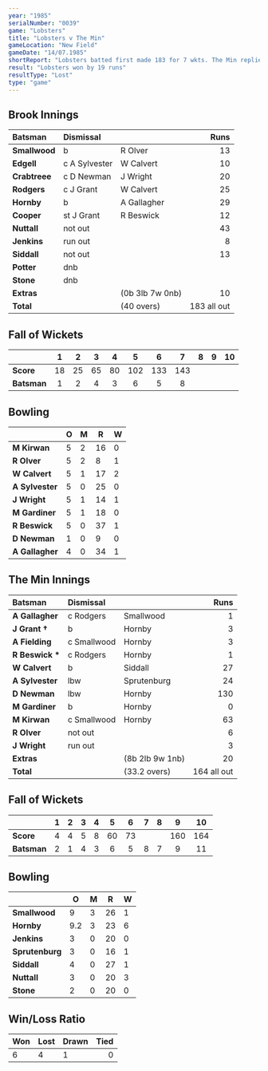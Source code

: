 ```yaml
---
year: "1985"
serialNumber: "0039"
game: "Lobsters"
title: "Lobsters v The Min"
gameLocation: "New Field"
gameDate: "14/07.1985"
shortReport: "Lobsters batted first made 183 for 7 wkts. The Min replied with 164 all out."
result: "Lobsters won by 19 runs"
resultType: "Lost"
type: "game"
---
```


## Brook Innings

| Batsman | Dismissal |  | Runs |
|:---|:---|---|---:|
| **Smallwood** | b | R Olver | 13 | 
| **Edgell** | c A Sylvester | W Calvert | 10 | 
| **Crabtreee** | c D Newman | J Wright | 20 | 
| **Rodgers** | c J Grant | W Calvert | 25 | 
| **Hornby** | b | A Gallagher | 29 | 
| **Cooper** | st J Grant | R Beswick | 12 | 
| **Nuttall** | not out |  | 43 | 
| **Jenkins** | run out |  | 8 | 
| **Siddall** | not out |  | 13 | 
| **Potter** | dnb |  |  | 
| **Stone** | dnb |  |  | 
| **Extras** | | (0b 3lb 7w 0nb) | 10 | 
| **Total** | | (40 overs) | 183 all out | 

## Fall of Wickets

| | 1 | 2 | 3 | 4 | 5 | 6 | 7 | 8 | 9 | 10 |
|---|:---:|:---:|:---:|:---:|:---:|:---:|:---:|:---:|:---:|:---:|
| **Score** | 18 | 25 | 65 | 80 | 102 | 133 | 143 |  |  |  |
| **Batsman** | 1 | 2 | 4 | 3 | 6 | 5 | 8 |  |  |  |

## Bowling

| | O | M | R | W |
|---|---|---|---|---|
| **M Kirwan** | 5 | 2 | 16 | 0 | 
| **R Olver** | 5 | 2 | 8 | 1 | 
| **W Calvert** | 5 | 1 | 17 | 2 | 
| **A Sylvester** | 5 | 0 | 25 | 0 | 
| **J Wright** | 5 | 1 | 14 | 1 | 
| **M Gardiner** | 5 | 1 | 18 | 0 | 
| **R Beswick** | 5 | 0 | 37 | 1 | 
| **D Newman** | 1 | 0 | 9 | 0 |
| **A Gallagher** | 4 | 0 | 34 | 1 |  

## The Min Innings

| Batsman | Dismissal |  | Runs |
|:---|:---|---|---:|
| **A Gallagher** | c Rodgers | Smallwood | 1 | 
| **J Grant &#8224;** | b | Hornby | 3 | 
| **A Fielding** | c Smallwood | Hornby | 3 | 
| **R Beswick &#42;** | c Rodgers | Hornby | 1 | 
| **W Calvert** | b  | Siddall | 27 | 
| **A Sylvester** | lbw | Sprutenburg | 24 | 
| **D Newman** | lbw | Hornby | 130 | 
| **M Gardiner** | b | Hornby | 0 | 
| **M Kirwan** | c Smallwood | Hornby | 63 | 
| **R Olver** | not out |   | 6 | 
| **J Wright** | run out |  | 3 | 
| **Extras** | | (8b 2lb 9w 1nb) | 20 | 
| **Total** | | (33.2 overs) | 164 all out | 

## Fall of Wickets

| | 1 | 2 | 3 | 4 | 5 | 6 | 7 | 8 | 9 | 10 |
|---|:---:|:---:|:---:|:---:|:---:|:---:|:---:|:---:|:---:|:---:|
| **Score** | 4 | 4 | 5 | 8 | 60 | 73 |  |  | 160 | 164 | 
| **Batsman** | 2 | 1 | 4 | 3 | 6 | 5 | 8 | 7 | 9 | 11 | 

## Bowling

| | O | M | R | W |
|---|---|---|---|---|
| **Smallwood** | 9 | 3 | 26 | 1 | 
| **Hornby** | 9.2 | 3 | 23 | 6 | 
| **Jenkins** | 3 | 0 | 20 | 0 | 
| **Sprutenburg** | 3 | 0 | 16 | 1 | 
| **Siddall** | 4 | 0 | 27 | 1 |
| **Nuttall** | 3 | 0 | 20 | 3 |
| **Stone** | 2 | 0 | 20 | 0 |

## Win/Loss Ratio

| Won | Lost | Drawn | Tied |
|:---|:---|:---|---:|
| 6 | 4 | 1 | 0 |